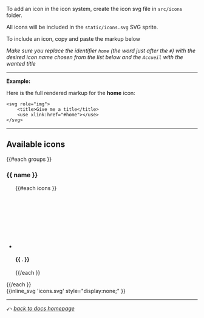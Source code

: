 To add an icon in the icon system, create the icon svg file in `src/icons` folder.

All icons will be included in the `static/icons.svg` SVG sprite.

To include an icon, copy and paste the markup below

*Make sure you replace the identifier `home` (the word just after the `#`) with the desired icon name chosen from the list below and the `Accueil` with the wanted title*

***

**Example:**

Here is the full rendered markup for the **home** icon:

```
<svg role="img">
    <title>Give me a title</title>
	<use xlink:href="#home"></use>
</svg>
```

***

Available icons
---------------

<div class="doc-icons">
	{{#each groups }}
	<h3>{{ name }}</h3>
	<ul>
		{{#each icons }}
		<li>
			<div class="doc-icons__icon">
				<svg role="img">
					<use xlink:href="#{{ . }}" />
				</svg>
				<h4>{{ . }}</h4>
			</div>
		</li>
		{{/each }}
	</ul>
	{{/each }}
</div>
{{inline_svg 'icons.svg' style="display:none;" }}

***
⤺ _[back to docs homepage](overview)_
